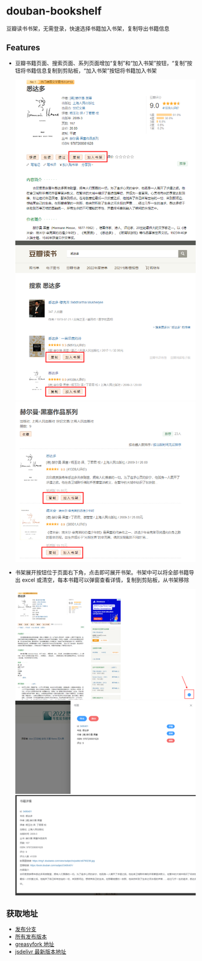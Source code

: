 # douban-bookshelf

豆瓣读书书架，无需登录，快速选择书籍加入书架，复制导出书籍信息

## Features

- 豆瓣书籍页面、搜索页面、系列页面增加“复制”和“加入书架”按钮，“复制”按钮将书籍信息复制到剪贴板，“加入书架”按钮将书籍加入书架

  ![书籍页面](doc/subject.png)
  ![搜索页面](doc/search.png)
  ![系列页面](doc/series.png)

- 书架展开按钮位于页面右下角，点击即可展开书架。书架中可以将全部书籍导出 excel 或清空，每本书籍可以弹窗查看详情，复制到剪贴板，从书架移除

  ![展开按钮](doc/shelf1.png)
  ![书架](doc/shelf2.png)
  ![书籍详情弹窗](doc/detail.png)

## 获取地址

- [发布分支](https://github.com/ilyydy/tampermonkey-script/tree/douban-bookshelf)
- [所有发布版本](https://github.com/ilyydy/tampermonkey-script/releases?q=douban-bookshelf@&expanded=true)
- [greasyfork 地址]()
- [jsdelivr 最新版本地址](https://cdn.jsdelivr.net/gh/ilyydy/tampermonkey-script@douban-bookshelf/douban-bookshelf.user.js)
